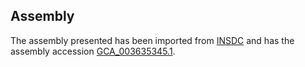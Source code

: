 
Assembly
--------

The assembly presented has been imported from 
[INSDC](http://www.insdc.org) and has the assembly accession
[GCA\_003635345.1](http://www.ebi.ac.uk/ena/data/view/GCA_003635345.1).


